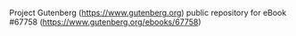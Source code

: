 Project Gutenberg (https://www.gutenberg.org) public repository for
eBook #67758 (https://www.gutenberg.org/ebooks/67758)
